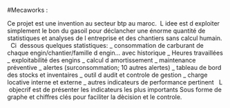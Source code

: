 #Mecaworks : 

Ce projet est une invention au secteur btp au maroc.  L idee est d exploiter simplement le bon du gasoil pour déclancher une énorme quantité de statistiques et analyses de l entreprise et des chantiers sans calcul humain.  
Ci  dessous quelques statistiques:
_ consommation de carburant de chaque engin/chantier/famille d engin...  avec historique
_ Heures travaillées
_ exploitabilité des engins 
_ calcul d amortissement
_ maintenance préventive
_ alertes (surconsommation; 10 autres alertes) 
_ tableau de bord des stocks et inventaires
_ outil d audit et controle de gestion
_ charge locative interne et externe
_ autres indicateurs de performance pertinent
 
L  objecrif est de présenter les indicateurs les plus importants Sous forme de graphe et chiffres clés pour faciliter la dècision et le controle. 
